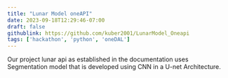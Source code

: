 ```yaml
---
title: "Lunar Model oneAPI"
date: 2023-09-18T12:29:46-07:00
draft: false
githublink: https://github.com/kuber2001/LunarModel_Oneapi
tags: ['hackathon', 'python', 'oneDAL']
---
```


Our project lunar api as established in the documentation uses Segmentation model that is developed using CNN in a U-net Architecture.
